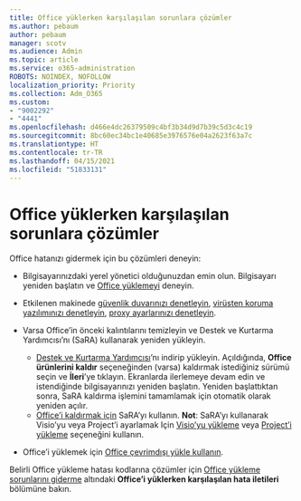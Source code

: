 ```yaml
---
title: Office yüklerken karşılaşılan sorunlara çözümler
ms.author: pebaum
author: pebaum
manager: scotv
ms.audience: Admin
ms.topic: article
ms.service: o365-administration
ROBOTS: NOINDEX, NOFOLLOW
localization_priority: Priority
ms.collection: Adm_O365
ms.custom:
- "9002292"
- "4441"
ms.openlocfilehash: d466e4dc26379509c4bf3b34d9d7b39c5d3c4c19
ms.sourcegitcommit: 8bc60ec34bc1e40685e3976576e04a2623f63a7c
ms.translationtype: HT
ms.contentlocale: tr-TR
ms.lasthandoff: 04/15/2021
ms.locfileid: "51833131"
---
```

# <a name="solutions-for-issues-when-installing-office"></a>Office yüklerken karşılaşılan sorunlara çözümler

Office hatanızı gidermek için bu çözümleri deneyin:

- Bilgisayarınızdaki yerel yönetici olduğunuzdan emin olun. Bilgisayarı yeniden başlatın ve [Office yüklemeyi](https://portal.office.com/OLS/MySoftware.aspx) deneyin.

- Etkilenen makinede [güvenlik duvarınızı denetleyin](https://support.office.com/article/unlicensed-product-and-activation-errors-in-office-0d23d3c0-c19c-4b2f-9845-5344fedc4380#bkmk_checkfirewall), [virüsten koruma yazılımınızı denetleyin](https://support.office.com/article/unlicensed-product-and-activation-errors-in-office-0d23d3c0-c19c-4b2f-9845-5344fedc4380#bkmk_checkav), [proxy ayarlarınızı denetleyin](https://support.office.com/article/unlicensed-product-and-activation-errors-in-office-0d23d3c0-c19c-4b2f-9845-5344fedc4380#bkmk_checkproxy).

- Varsa Office’in önceki kalıntılarını temizleyin ve Destek ve Kurtarma Yardımcısı’nı (SaRA) kullanarak yeniden yükleyin. 

    - [Destek ve Kurtarma Yardımcısı](https://aka.ms/SARA-OfficeUninstall-Alchemy)’nı indirip yükleyin. Açıldığında, **Office ürünlerini kaldır** seçeneğinden (varsa) kaldırmak istediğiniz sürümü seçin ve **İleri**’ye tıklayın. Ekranlarda ilerlemeye devam edin ve istendiğinde bilgisayarınızı yeniden başlatın. Yeniden başlattıktan sonra, SaRA kaldırma işlemini tamamlamak için otomatik olarak yeniden açılır.
    - [Office’i kaldırmak için](https://aka.ms/sara-officeinstall) SaRA’yı kullanın. **Not**: SaRA’yı kullanarak Visio’yu veya Project’i ayarlamak Için [Visio’yu yükleme](https://aka.ms/SaRA-VisioSetupScenario) veya [Project’i yükleme](https://aka.ms/SaRA-ProjectSetupScenario) seçeneğini kullanın.  

- Office’i yüklemek için [Office çevrimdışı yükle kullanın](https://support.office.com/article/f0a85fe7-118f-41cb-a791-d59cef96ad1c?wt.mc_id=Alchemy_ClientDIA).

Belirli Office yükleme hatası kodlarına çözümler için [Office yükleme sorunlarını giderme](https://support.office.com/article/35ff2def-e0b2-4dac-9784-4cf212c1f6c2#BKMK_ErrorMessages) altındaki **Office’i yüklerken karşılaşılan hata iletileri** bölümüne bakın.

